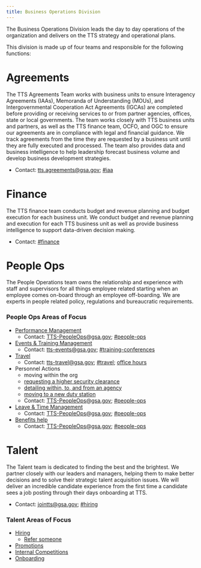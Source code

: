```yaml
---
title: Business Operations Division
---
```


The Business Operations Division leads the day to day operations of the organization and delivers on the TTS strategy and
operational plans.

This division is made up of four teams and responsible for the following functions:

# Agreements

The TTS Agreements Team works with business units to ensure Interagency Agreements (IAAs), Memoranda of
Understanding (MOUs), and Intergovernmental Cooperation Act Agreements (IGCAs) are completed before providing or receiving
services to or from partner agencies, offices, state or local governments. The team works closely with TTS business units and
partners, as well as the TTS finance team, OCFO, and OGC to ensure our agreements are in compliance with legal and financial
guidance. We track agreements from the time they are requested by a business unit until they are fully executed and processed. The team also provides data and business intelligence to help leadership forecast business volume and develop business development strategies.

- Contact: tts.agreements@gsa.gov; [#iaa](https://gsa-tts.slack.com/messages/iaa)

# Finance

The TTS finance team conducts budget and revenue planning and budget execution for each business unit. We conduct budget and revenue planning and execution for each TTS business unit as well as provide business intelligence to support data-driven decision making.

- Contact: [#finance](https://gsa-tts.slack.com/messages/finance)

# People Ops

The People Operations team owns the relationship and experience with staff and supervisors for all things
employee related starting when an employee comes on-board through an employee off-boarding. We are experts in people related
policy, regulations and bureaucratic requirements.

### People Ops Areas of Focus

- [Performance Management]({{site.baseurl}}/performance-management/)
  - Contact: TTS-PeopleOps@gsa.gov; [#people-ops](https://gsa-tts.slack.com/messages/people-ops)
- [Events & Training Management]({{site.baseurl}}/conferences-events-training/)
  - Contact: tts-events@gsa.gov; [#training-conferences](https://gsa-tts.slack.com/messages/training-conferences)
- [Travel]({{site.baseurl}}/travel-guide-table-of-contents/)
  - Contact: tts-travel@gsa.gov; [#travel](https://gsa-tts.slack.com/messages/travel); [office hours](https://sites.google.com/a/gsa.gov/tts-office-hours/)
- Personnel Actions
  - moving within the org
  - [requesting a higher security clearance]({{site.baseurl}}/top-secret/)
  - [detailing within, to, and from an agency]({{site.baseurl}}/assignee-detail/)
  - [moving to a new duty station]({{site.baseurl}}/moving/)
  - Contact: TTS-PeopleOps@gsa.gov; [#people-ops](https://gsa-tts.slack.com/messages/people-ops)
- [Leave & Time Management]({{site.baseurl}}/leave/)
  - Contact: TTS-PeopleOps@gsa.gov; [#people-ops](https://gsa-tts.slack.com/messages/people-ops)
- [Benefits help]({{site.baseurl}}/benefits/)
  - Contact: TTS-PeopleOps@gsa.gov; [#people-ops](https://gsa-tts.slack.com/messages/people-ops)

# Talent

The Talent team is dedicated to finding the best and the brightest. We partner closely with our leaders and
managers, helping them to make better decisions and to solve their strategic talent acquisition issues. We will deliver an
incredible candidate experience from the first time a candidate sees a job posting through their days onboarding at TTS.

- Contact: jointts@gsa.gov; [#hiring](https://gsa-tts.slack.com/messages/hiring)

### Talent Areas of Focus

- [Hiring]({{site.baseurl}}/hiring/)
  - [Refer someone]({{site.baseurl}}/talent/#referring-a-person)
- [Promotions]({{site.baseurl}}/promotions/)
- [Internal Competitions]({{site.baseurl}}/ttsjobs/)
- [Onboarding]({{site.baseurl}}/onboarding-schedule/)
